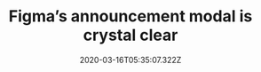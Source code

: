 ﻿---
title: "Figma’s announcement modal is crystal clear"
description: "Figma uses an announcement modal with a colorful banner to inform the users that their new feature, Playground is live and ready to be explored. The modal’s copy already involves some quick tips."
popupImage: "/assets/onboardings/figma-announcement-model.jpg"
popupImageAlt: Figma announcement modal
date: "2020-03-16T05:35:07.322Z"
category: 2
product: 1
bullets:
    - title: "✅ <b>Eye-catching</b> : The colorful banner Figma uses on the announcement modal helps the announcement become more noticeable and not easily dismissed. Using opposite color schemes helps achieve this psychological trick.<br>
                ✅ <b>Copy done right</b> : Because Figma creates a hierarchy of texts in the modal, it is easier for users to read through it although it seems long at first sight. Bolding the names of the new features also helps make the copy skimmable for users.<br>
                ✅ <b>Explanatory</b> : Thanks to the fact that Figma explains what each feature does in the modal’s copy, the users who don’t have the time to go through a demo also become familiar with them.<br>"
    
---
